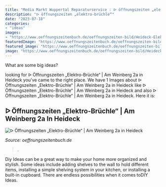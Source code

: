 ```yaml
---
title: "Media Markt Wuppertal Reparaturservice : ᐅ öffnungszeiten „elektro-brüchle“"
description: "ᐅ öffnungszeiten „elektro-brüchle“"
date: "2023-07-18"
categories:
- "ideas"
images:
- "https://www.oeffnungszeitenbuch.de/oeffnungszeiten-bild/Heideck-Elektro-Bruechle-352107O.png"
featuredImage: "https://www.oeffnungszeitenbuch.de/oeffnungszeiten-bild/Heideck-Elektro-Bruechle-352107O.png"
featured_image: "https://www.oeffnungszeitenbuch.de/oeffnungszeiten-bild/Heideck-Elektro-Bruechle-352107O.png"
image: "https://www.oeffnungszeitenbuch.de/oeffnungszeiten-bild/Heideck-Elektro-Bruechle-352107O.png"
---
```



What are some big ideas?
 

	

		
looking for ᐅ Öffnungszeiten „Elektro-Brüchle“ | Am Weinberg 2a in Heideck you've came to the right place. We have 1 Images about ᐅ Öffnungszeiten „Elektro-Brüchle“ | Am Weinberg 2a in Heideck like ᐅ Öffnungszeiten „Elektro-Brüchle“ | Am Weinberg 2a in Heideck and also ᐅ Öffnungszeiten „Elektro-Brüchle“ | Am Weinberg 2a in Heideck. Here it is:
		
    
## ᐅ Öffnungszeiten „Elektro-Brüchle“ | Am Weinberg 2a In Heideck

<img loading=lazy src="https://www.oeffnungszeitenbuch.de/oeffnungszeiten-bild/Heideck-Elektro-Bruechle-352107O.png" onerror="this.onerror=null;this.src='https://tse4.mm.bing.net/th?id=OIP.SmlrIoFb1TxKp-VVRJo-aAHaFj&amp;pid=15.1';" alt="ᐅ Öffnungszeiten „Elektro-Brüchle“ | Am Weinberg 2a in Heideck">

_Source: oeffnungszeitenbuch.de_

>. 

	

Diy Ideas can be a great way to make your home more organized and stylish. Some ideas include adding shelves to the wall to hold different items, installing a simple shelving system in your kitchen, or installing a built-in cupboard. There are endless possibilities when it comes toDIY Ideas.

